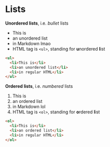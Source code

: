 # Lists

**Unordered lists**, i.e. _bullet_ lists

- This is
- an unordered list
- in Markdown lmao
- HTML tag is `<ul>`, standing for **u**nordered **l**ist

```html
<ul>
  <li>This is</li>
  <li>an unordered list</li>
  <li>in regular HTML</li>
</ul>
```

**Ordered lists**, i.e. _numbered_ lists

1. This is
2. an ordered list
3. in Markdown lol
4. HTML tag is `<ol>`, standing for **o**rdered **l**ist

```html
<ol>
  <li>This is</li>
  <li>an ordered list</li>
  <li>in regular HTML</li>
</ol>
```
